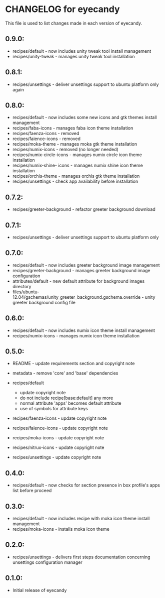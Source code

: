 # CHANGELOG for eyecandy

This file is used to list changes made in each version of eyecandy.

## 0.9.0:

* recipes/default     - now includes unity tweak tool install management
* recipes/unity-tweak - manages unity tweak tool installation

## 0.8.1:

* recipes/unsettings - deliver unsettings support to ubuntu platform only again

## 0.8.0:

* recipes/default            - now includes some new icons and gtk themes install management
* recipes/faba-icons         - manages faba icon theme installation
* recipes/faenza-icons       - removed
* recipes/faience-icons      - removed
* recipes/moka-theme         - manages moka gtk theme installation
* recipes/numix-icons        - removed (no longer needed)
* recipes/numix-circle-icons - manages numix circle icon theme installation
* recipes/numix-shine- icons - manages numix shine icon theme installation
* recipes/orchis-theme       - manages orchis gtk theme installation
* recipes/unsettings         - check app availability before installation

## 0.7.2:

* recipes/greeter-background - refactor greeter background download

## 0.7.1:

* recipes/unsettings - deliver unsettings support to ubuntu platform only

## 0.7.0:

* recipes/default            - now includes greeter background image management
* recipes/greeter-background - manages greeter background image configuration
* attributes/default         - new default attribute for background images directory
* files/ubuntu-12.04/gschemas/unity_greeter_background.gschema.override - unity greeter background config file

## 0.6.0:

* recipes/default     - now includes numix icon theme install management
* recipes/numix-icons - manages numix icon theme installation

## 0.5.0:

* README   - update requirements section and copyright note
* metadata - remove 'core' and 'base' dependencies

* recipes/default

  - update copyright note
  - do not include recipe[base:default] any more
  - normal attribute 'apps' becomes default attribute
  - use of symbols for attribute keys

* recipes/faenza-icons  - update copyright note
* recipes/faience-icons - update copyright note
* recipes/moka-icons    - update copyright note
* recipes/nitrux-icons  - update copyright note
* recipes/unsettings    - update copyright note


## 0.4.0:

* recipes/default - now checks for section presence in box profile's apps list before proceed

## 0.3.0:

* recipes/default    - now includes recipe with moka icon theme install management
* recipes/moka-icons - installs moka icon theme 

## 0.2.0:

* recipes/unsettings - delivers first steps documentation concerning unsettings configuration manager

## 0.1.0:

* Initial release of eyecandy

